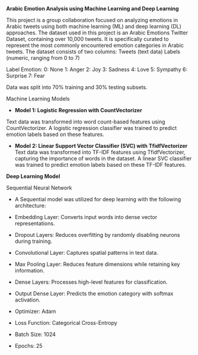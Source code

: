**Arabic Emotion Analysis using Machine Learning and Deep Learning**  

This project is a group collaboration focused on analyzing emotions in Arabic tweets using both machine learning (ML) and deep learning (DL) approaches.
The dataset used in this project is an Arabic Emotions Twitter Dataset, containing over 10,000 tweets. It is specifically curated to represent the most commonly encountered emotion categories in Arabic tweets. The dataset consists of two columns:
Tweets (text data)
Labels (numeric, ranging from 0 to 7)

Label	Emotion: 
0:	None
1:	Anger
2:	Joy
3:	Sadness
4:	Love
5:	Sympathy
6:	Surprise
7:	Fear

Data was split into 70% training and 30% testing subsets.

Machine Learning Models  

- **Model 1: Logistic Regression with CountVectorizer**  

Text data was transformed into word count-based features using CountVectorizer.
A logistic regression classifier was trained to predict emotion labels based on these features.
- **Model 2: Linear Support Vector Classifier (SVC) with TfidfVectorizer**
Text data was transformed into TF-IDF features using TfidfVectorizer, capturing the importance of words in the dataset.
A linear SVC classifier was trained to predict emotion labels based on these TF-IDF features.

**Deep Learning Model**  

Sequential Neural Network
- A Sequential model was utilized for deep learning with the following architecture:
- Embedding Layer: Converts input words into dense vector representations.
- Dropout Layers: Reduces overfitting by randomly disabling neurons during training.
- Convolutional Layer: Captures spatial patterns in text data.
- Max Pooling Layer: Reduces feature dimensions while retaining key information.
- Dense Layers: Processes high-level features for classification.
- Output Dense Layer: Predicts the emotion category with softmax activation.

- Optimizer: Adam
- Loss Function: Categorical Cross-Entropy
- Batch Size: 1024
- Epochs: 25
